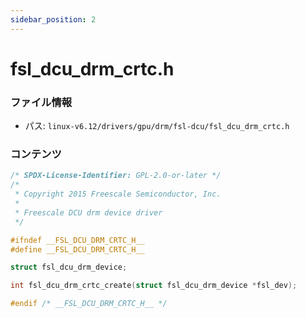 ```yaml
---
sidebar_position: 2
---
```

# fsl_dcu_drm_crtc.h

### ファイル情報

- パス: `linux-v6.12/drivers/gpu/drm/fsl-dcu/fsl_dcu_drm_crtc.h`

### コンテンツ

```h
/* SPDX-License-Identifier: GPL-2.0-or-later */
/*
 * Copyright 2015 Freescale Semiconductor, Inc.
 *
 * Freescale DCU drm device driver
 */

#ifndef __FSL_DCU_DRM_CRTC_H__
#define __FSL_DCU_DRM_CRTC_H__

struct fsl_dcu_drm_device;

int fsl_dcu_drm_crtc_create(struct fsl_dcu_drm_device *fsl_dev);

#endif /* __FSL_DCU_DRM_CRTC_H__ */

```
